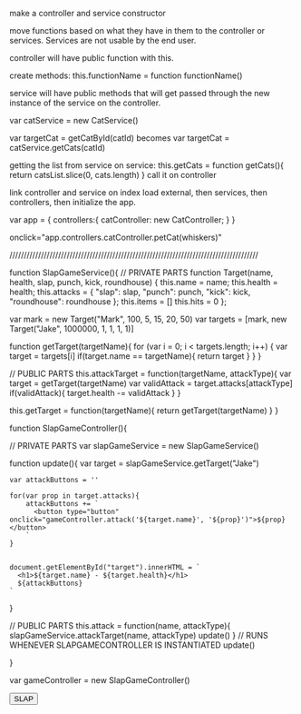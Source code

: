 make a controller and service constructor

move functions based on what they have in them to the controller or services. Services are not usable by the end user.

controller will have public function with this.

create methods:
this.functionName = function functionName()

service will have public methods that will get passed through the new instance of the service on the controller.

var catService = new CatService()

var targetCat = getCatById(catId)
becomes
var targetCat = catService.getCats(catId)

getting the list from service
on service:
this.getCats = function getCats(){
  return catsList.slice(0, cats.length)
}
call it on controller

link controller and service on index
load external, then services, then controllers, then initialize the app.

var app = {
  controllers:{
    catController: new CatController;
  }
}

onclick="app.controllers.catController.petCat(whiskers)"

///////////////////////////////////////////////////////////////////////////////////////

function SlapGameService(){
  // PRIVATE PARTS
  function Target(name, health, slap, punch, kick, roundhouse) {
    this.name = name;
    this.health = health;
    this.attacks = {
        "slap": slap,
        "punch": punch,
        "kick": kick,
        "roundhouse": roundhouse
    };
    this.items = []
    this.hits = 0
  };
  
  var mark = new Target("Mark", 100, 5, 15, 20, 50)
  var targets = [mark, new Target("Jake", 1000000, 1, 1, 1, 1)]
  
  function getTarget(targetName){
    for (var i = 0; i < targets.length; i++) {
      var target = targets[i]
      if(target.name == targetName){
        return target
      }
    }
  }
  
  // PUBLIC PARTS
  this.attackTarget = function(targetName, attackType){
    var target = getTarget(targetName)
    var validAttack = target.attacks[attackType]
    if(validAttack){
      target.health -= validAttack
    }
  }
  
  this.getTarget = function(targetName){
    return getTarget(targetName)
  }
}


function SlapGameController(){
  
  // PRIVATE PARTS
  var slapGameService = new SlapGameService()
  
  function update(){
    var target = slapGameService.getTarget("Jake")
    
    var attackButtons = ''
    
    for(var prop in target.attacks){
        attackButtons += `
          <button type="button" onclick="gameController.attack('${target.name}', '${prop}')">${prop}</button>
        `
    }
    
    
    document.getElementById("target").innerHTML = `
      <h1>${target.name} - ${target.health}</h1>
      ${attackButtons}
    `
  }
  
  // PUBLIC PARTS
  this.attack = function(name, attackType){
    slapGameService.attackTarget(name, attackType)
    update()
  }
  // RUNS WHENEVER SLAPGAMECONTROLLER IS INSTANTIATED
  update()
  
}

var gameController = new SlapGameController()



<div id="target">
  
</div>
<button type="button" onclick="gameController.attack('Mark', 'roundhouse')">SLAP</button>





